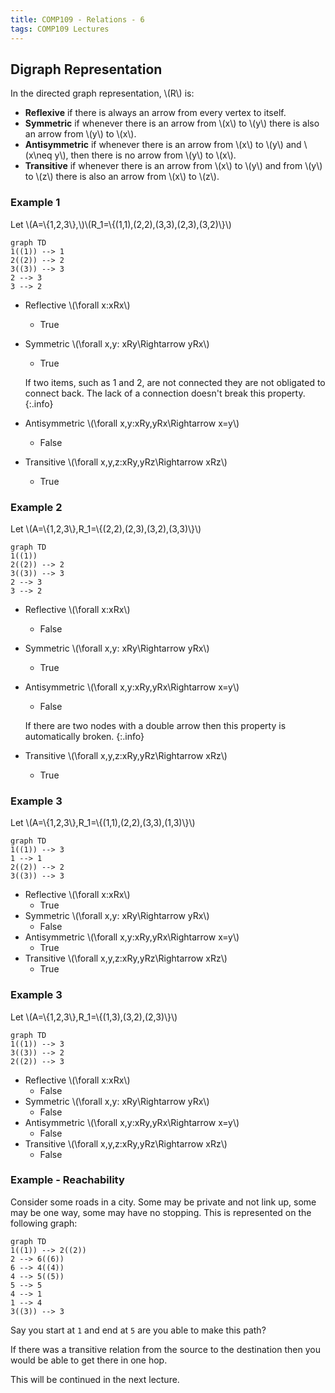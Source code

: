 ```yaml
---
title: COMP109 - Relations - 6
tags: COMP109 Lectures
---
```

## Digraph Representation
In the directed graph representation, &#92;(R&#92;) is:

* **Reflexive** if there is always an arrow from every vertex to itself.
* **Symmetric** if whenever there is an arrow from &#92;(x&#92;) to &#92;(y&#92;) there is also an arrow from &#92;(y&#92;) to &#92;(x&#92;).
* **Antisymmetric** if  whenever there is an arrow from &#92;(x&#92;) to &#92;(y&#92;) and &#92;(x\neq y&#92;), then there is no arrow from &#92;(y&#92;) to &#92;(x&#92;).
* **Transitive** if whenever there is an arrow from &#92;(x&#92;) to &#92;(y&#92;) and from &#92;(y&#92;) to &#92;(z&#92;) there is also an arrow from &#92;(x&#92;) to &#92;(z&#92;).

### Example 1
Let &#92;(A=&#92;{1,2,3&#92;},&#92;)&#92;(R_1=&#92;{(1,1),(2,2),(3,3),(2,3),(3,2)&#92;}&#92;)

```mermaid
graph TD
1((1)) --> 1
2((2)) --> 2
3((3)) --> 3
2 --> 3
3 --> 2
```

* Reflective &#92;(\forall x:xRx&#92;)
	* True
* Symmetric &#92;(\forall x,y: xRy\Rightarrow yRx&#92;)
	* True
		
	If two items, such as 1 and 2, are not connected they are not obligated to connect back. The lack of a connection doesn't break this property.
	{:.info}
* Antisymmetric &#92;(\forall x,y:xRy,yRx\Rightarrow x=y&#92;)
	* False
* Transitive &#92;(\forall x,y,z:xRy,yRz\Rightarrow xRz&#92;)
	* True

### Example 2
Let &#92;(A=&#92;{1,2,3&#92;},R_1=&#92;{(2,2),(2,3),(3,2),(3,3)&#92;}&#92;)

```mermaid
graph TD
1((1))
2((2)) --> 2
3((3)) --> 3
2 --> 3
3 --> 2
```

* Reflective &#92;(\forall x:xRx&#92;)
	* False
* Symmetric &#92;(\forall x,y: xRy\Rightarrow yRx&#92;)
	* True
* Antisymmetric &#92;(\forall x,y:xRy,yRx\Rightarrow x=y&#92;)
	* False
	
	If there are two nodes with a double arrow then this property is automatically broken.
	{:.info}
* Transitive &#92;(\forall x,y,z:xRy,yRz\Rightarrow xRz&#92;)
	* True
	
### Example 3
Let &#92;(A=&#92;{1,2,3&#92;},R_1=&#92;{(1,1),(2,2),(3,3),(1,3)&#92;}&#92;)

```mermaid
graph TD
1((1)) --> 3
1 --> 1
2((2)) --> 2
3((3)) --> 3
```

* Reflective &#92;(\forall x:xRx&#92;)
	* True
* Symmetric &#92;(\forall x,y: xRy\Rightarrow yRx&#92;)
	* False
* Antisymmetric &#92;(\forall x,y:xRy,yRx\Rightarrow x=y&#92;)
	* True
* Transitive &#92;(\forall x,y,z:xRy,yRz\Rightarrow xRz&#92;)
	* True
	
### Example 3
Let &#92;(A=&#92;{1,2,3&#92;},R_1=&#92;{(1,3),(3,2),(2,3)&#92;}&#92;)

```mermaid
graph TD
1((1)) --> 3
3((3)) --> 2
2((2)) --> 3
```

* Reflective &#92;(\forall x:xRx&#92;)
	* False
* Symmetric &#92;(\forall x,y: xRy\Rightarrow yRx&#92;)
	* False
* Antisymmetric &#92;(\forall x,y:xRy,yRx\Rightarrow x=y&#92;)
	* False
* Transitive &#92;(\forall x,y,z:xRy,yRz\Rightarrow xRz&#92;)
	* False
	
### Example - Reachability
Consider some roads in a city. Some may be private and not link up, some may be one way, some may have no stopping. This is represented on the following graph:

```mermaid
graph TD
1((1)) --> 2((2))
2 --> 6((6))
6 --> 4((4))
4 --> 5((5))
5 --> 5
4 --> 1
1 --> 4
3((3)) --> 3
```

Say you start at `1` and end at `5` are you able to make this path?

If there was a transitive relation from the source to the destination then you would be able to get there in one hop.

This will be continued in the next lecture.
